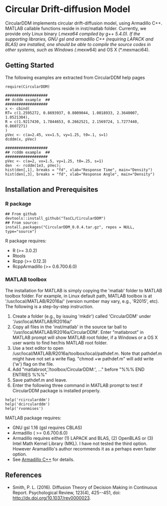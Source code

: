 # Circular Drift-diffusion Model 

CircularDDM implements circular drift-diffusion model, using Armadillo C++.  
MATLAB callable functions reside in inst/matlab folder.  Currently, we provide 
only Linux binary (*.mexa64 compiled by g++ 5.4.0). If the supporting 
libraries, GNU gsl and armadillo C++ (requiring LAPACK and BLAS) are installed,
one should be able to compile the source codes in other systems, such as 
Windows (*.mexw64) and OS X (*.mexmaci64).  

## Getting Started

The following examples are extracted from CircularDDM help pages

```
require(CircularDDM)

###################
## dcddm example  ##
###################
x <- cbind(
RT= c(1.2595272, 0.8693937, 0.8009044, 1.0018933, 2.3640007, 1.0521304),
R = c(1.9217430, 1.7844653, 0.2662521, 2.1569724, 1.7277440, 0.8607271)
)
pVec <- c(a=2.45, vx=1.5, vy=1.25, t0=.1, s=1)
dcddm(x, pVec)

###################
## rcddm example  ##
###################
pVec <- c(a=2, vx=1.5, vy=1.25, t0=.25, s=1)
den  <- rcddm(1e3, pVec);
hist(den[,1], breaks = "fd", xlab="Response Time", main="Density")
hist(den[,3], breaks = "fd", xlab="Response Angle", main="Density")

```

## Installation and Prerequisites

### R package 
```
## From github
devtools::install_github("TasCL/CircularDDM")
## From source: 
install.packages("CircularDDM_0.0.4.tar.gz", repos = NULL, type="source")
```

R package requires:
- R (>= 3.0.2)
- Rtools
- Rcpp (>= 0.12.3)
- RcppArmadillo (>= 0.6.700.6.0)

### MATLAB toolbox 
The installation for MATLAB is simply copying the 'matlab' folder to MATLAB 
toolbox folder. For example, in Linux default path, MATLAB toolbox is at
'/usr/local/MATLAB/R2016a/' (version number may vary, e.g., 'R2015', etc). 
The following is a step-by-step instruction.

1. Create a folder (e.g., by issuing 'mkdir') called 'CircularDDM' under
'/usr/local/MATLAB/R2016a/'
2. Copy all files in the 'inst/matlab' in the source tar ball to
'/usr/local/MATLAB/R2016a/CircularDDM'. Enter "matlabroot" in MATLAB prompt 
will show MATLAB root folder, if a Windows or a OS X user wants to find her/his
MATLAB root folder.  
3. Use a text editor to open /usr/local/MATLAB/R2016a/toolbox/local/pathdef.m.
Note that pathdef.m might have not set a write flag. "chmod +w pathdef.m" will 
add write ('w') flag on the file.
4. Add "matlabroot,'/toolbox/CircularDDM:', ..." before "%%% END ENTRIES %%%"
5. Save pathdef.m and leave.
6. Enter the following three command in MATLAB prompt to test if CircularDDM
package is installed properly.

```
help('rcircularddm')
help('dcircularddm')
help('rvonmises')
```

MATLAB package requires:
- GNU gsl 1.16 (gsl requires CBLAS)
- Armadillo ( >= 0.6.700.6.0)
- Armadillo requires either (1) LAPACK and BLAS, (2) OpenBLAS or (3) Intel Math
Kernel Library (MKL). I have not tested the third option. However Aramadillo's 
author recommends it as a perhaps even faster option. 
- See [Armadillo C++](http://arma.sourceforge.net/download.html) for details.

## References
* Smith, P. L. (2016). Diffusion Theory of Decision Making in Continuous Report.
Psychological Review, 123(4), 425--451, doi:  http://dx.doi.org/10.1037/rev0000023.

